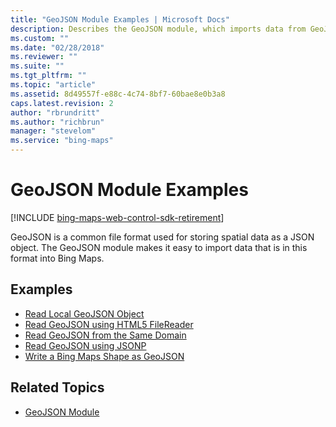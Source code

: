 ```yaml
---
title: "GeoJSON Module Examples | Microsoft Docs"
description: Describes the GeoJSON module, which imports data from GeoJSON files into Bing Maps, and provides a list of GeoJSON module examples and related topics.
ms.custom: ""
ms.date: "02/28/2018"
ms.reviewer: ""
ms.suite: ""
ms.tgt_pltfrm: ""
ms.topic: "article"
ms.assetid: 8d49557f-e88c-4c74-8bf7-60bae8e0b3a8
caps.latest.revision: 2
author: "rbrundritt"
ms.author: "richbrun"
manager: "stevelom"
ms.service: "bing-maps"
---
```


# GeoJSON Module Examples

[!INCLUDE [bing-maps-web-control-sdk-retirement](../../../includes/bing-maps-web-control-sdk-retirement.md)]

GeoJSON is a common file format used for storing spatial data as a JSON object. The GeoJSON module makes it easy to import data that is in this format into Bing Maps.

## Examples

* [Read Local GeoJSON Object](read-local-geojson-object-example.md)
* [Read GeoJSON using HTML5 FileReader](read-geojson-using-html5-filereader.md)
* [Read GeoJSON from the Same Domain](read-same-domain-geojson-example.md)
* [Read GeoJSON using JSONP](read-geojson-from-the-web-using-jsonp-example.md)
* [Write a Bing Maps Shape as GeoJSON](write-bing-maps-shape-as-geojson-example.md)
  
## Related Topics

* [GeoJSON Module](../../modules/geojson-module/index.md)